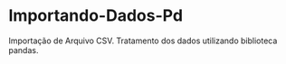 # Importando-Dados-Pd
Importação de Arquivo CSV.
Tratamento dos dados utilizando biblioteca pandas.

